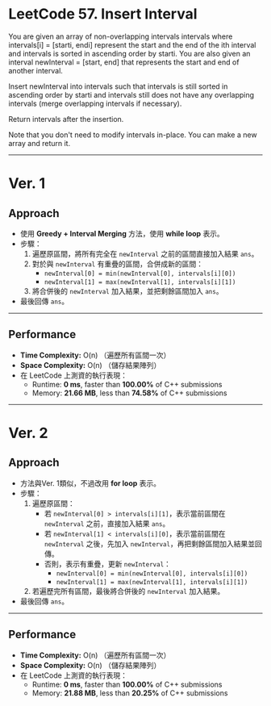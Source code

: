 # LeetCode 57. Insert Interval
You are given an array of non-overlapping intervals intervals where intervals[i] = [starti, endi] represent the start and the end of the ith interval and intervals is sorted in ascending order by starti. You are also given an interval newInterval = [start, end] that represents the start and end of another interval.

Insert newInterval into intervals such that intervals is still sorted in ascending order by starti and intervals still does not have any overlapping intervals (merge overlapping intervals if necessary).

Return intervals after the insertion.

Note that you don't need to modify intervals in-place. You can make a new array and return it.

----

# Ver. 1

## Approach
- 使用 **Greedy + Interval Merging** 方法，使用 **while loop** 表示。  
- 步驟：
   1. 遍歷原區間，將所有完全在 `newInterval` 之前的區間直接加入結果 `ans`。  
   2. 對於與 `newInterval` 有重疊的區間，合併成新的區間：
      - `newInterval[0] = min(newInterval[0], intervals[i][0])`  
      - `newInterval[1] = max(newInterval[1], intervals[i][1])`  
   3. 將合併後的 `newInterval` 加入結果，並把剩餘區間加入 `ans`。  
- 最後回傳 `ans`。

---

## Performance
- **Time Complexity:** O(n) （遍歷所有區間一次）  
- **Space Complexity:** O(n) （儲存結果陣列）  
- 在 LeetCode 上測資的執行表現：
  - Runtime: **0 ms**, faster than **100.00%** of C++ submissions  
  - Memory: **21.66 MB**, less than **74.58%** of C++ submissions
 
----

# Ver. 2

## Approach
- 方法與Ver. 1類似，不過改用 **for loop** 表示。  
- 步驟：
   1. 遍歷原區間：
      - 若 `newInterval[0] > intervals[i][1]`，表示當前區間在 `newInterval` 之前，直接加入結果 `ans`。
      - 若 `newInterval[1] < intervals[i][0]`，表示當前區間在 `newInterval` 之後，先加入 `newInterval`，再把剩餘區間加入結果並回傳。
      - 否則，表示有重疊，更新 `newInterval`：
         - `newInterval[0] = min(newInterval[0], intervals[i][0])`  
         - `newInterval[1] = max(newInterval[1], intervals[i][1])`
   2. 若遍歷完所有區間，最後將合併後的 `newInterval` 加入結果。
- 最後回傳 `ans`。

---

## Performance
- **Time Complexity:** O(n) （遍歷所有區間一次）  
- **Space Complexity:** O(n) （儲存結果陣列）  
- 在 LeetCode 上測資的執行表現：
  - Runtime: **0 ms**, faster than **100.00%** of C++ submissions  
  - Memory: **21.88 MB**, less than **20.25%** of C++ submissions
